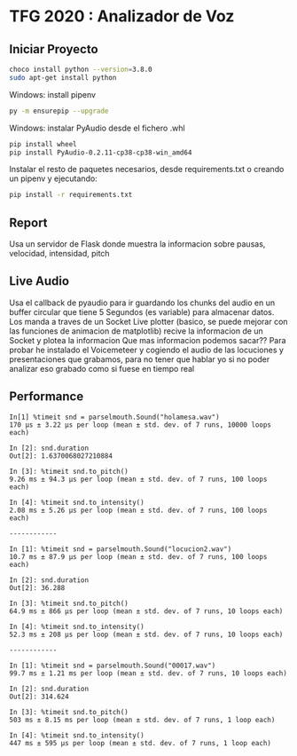 # TFG 2020 : Analizador de Voz

## Iniciar Proyecto

```bash
choco install python --version=3.8.0
sudo apt-get install python
```

Windows: install pipenv

```bash
py -m ensurepip --upgrade
```

Windows: instalar PyAudio desde el fichero .whl

```bash
pip install wheel
pip install PyAudio-0.2.11-cp38-cp38-win_amd64
```

Instalar el resto de paquetes necesarios, desde requirements.txt o creando un pipenv y ejecutando:

```bash
pip install -r requirements.txt
```

## Report

Usa un servidor de Flask donde muestra la informacion sobre pausas, velocidad, intensidad, pitch

## Live Audio

Usa el callback de pyaudio para ir guardando los chunks del audio en un buffer circular que tiene 5 Segundos (es variable) para almacenar datos.
Los manda a traves de un Socket
Live plotter (basico, se puede mejorar con las funciones de animacion de matplotlib) recive la informacion de un Socket y plotea la informacion
Que mas informacion podemos sacar??
Para probar he instalado el Voicemeteer y cogiendo el audio de las locuciones y presentaciones que grabamos, para no tener que hablar yo si no poder analizar eso grabado como si fuese en tiempo real

## Performance

```ipython
In[1] %timeit snd = parselmouth.Sound("holamesa.wav")
170 µs ± 3.22 µs per loop (mean ± std. dev. of 7 runs, 10000 loops each)

In [2]: snd.duration
Out[2]: 1.6370068027210884

In [3]: %timeit snd.to_pitch()
9.26 ms ± 94.3 µs per loop (mean ± std. dev. of 7 runs, 100 loops each)

In [4]: %timeit snd.to_intensity()
2.08 ms ± 5.26 µs per loop (mean ± std. dev. of 7 runs, 100 loops each)

------------

In [1]: %timeit snd = parselmouth.Sound("locucion2.wav")
10.7 ms ± 87.9 µs per loop (mean ± std. dev. of 7 runs, 100 loops each)

In [2]: snd.duration
Out[2]: 36.288

In [3]: %timeit snd.to_pitch()
64.9 ms ± 866 µs per loop (mean ± std. dev. of 7 runs, 10 loops each)

In [4]: %timeit snd.to_intensity()
52.3 ms ± 208 µs per loop (mean ± std. dev. of 7 runs, 10 loops each)

------------

In [1]: %timeit snd = parselmouth.Sound("00017.wav")
99.7 ms ± 1.21 ms per loop (mean ± std. dev. of 7 runs, 10 loops each)

In [2]: snd.duration
Out[2]: 314.624

In [3]: %timeit snd.to_pitch()
503 ms ± 8.15 ms per loop (mean ± std. dev. of 7 runs, 1 loop each)

In [4]: %timeit snd.to_intensity()
447 ms ± 595 µs per loop (mean ± std. dev. of 7 runs, 1 loop each)


```
